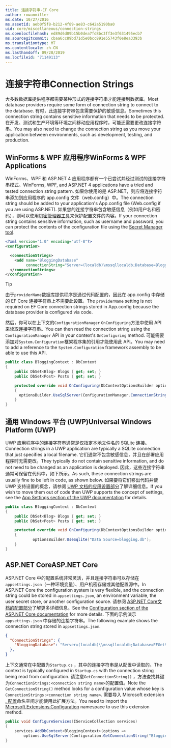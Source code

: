 ```yaml
---
title: 连接字符串-EF Core
author: rowanmiller
ms.date: 10/27/2016
ms.assetid: aeb0f5f8-b212-4f89-ae83-c642a5190ba0
uid: core/miscellaneous/connection-strings
ms.openlocfilehash: ed89d6d09b15b0dea7fd8bc3ff3e3f631495ecb7
ms.sourcegitcommit: cbaa6cc89bd71d5e0bcc891e55743f0e8ea3393b
ms.translationtype: MT
ms.contentlocale: zh-CN
ms.lasthandoff: 09/20/2019
ms.locfileid: "71149113"
---
```

# <a name="connection-strings"></a><span data-ttu-id="574b7-102">连接字符串</span><span class="sxs-lookup"><span data-stu-id="574b7-102">Connection Strings</span></span>

<span data-ttu-id="574b7-103">大多数数据库提供程序都需要某种形式的连接字符串才能连接到数据库。</span><span class="sxs-lookup"><span data-stu-id="574b7-103">Most database providers require some form of connection string to connect to the database.</span></span> <span data-ttu-id="574b7-104">有时，此连接字符串包含需要保护的敏感信息。</span><span class="sxs-lookup"><span data-stu-id="574b7-104">Sometimes this connection string contains sensitive information that needs to be protected.</span></span> <span data-ttu-id="574b7-105">在开发、测试和生产环境等环境之间移动应用程序时，可能还需要更改连接字符串。</span><span class="sxs-lookup"><span data-stu-id="574b7-105">You may also need to change the connection string as you move your application between environments, such as development, testing, and production.</span></span>

## <a name="winforms--wpf-applications"></a><span data-ttu-id="574b7-106">WinForms & WPF 应用程序</span><span class="sxs-lookup"><span data-stu-id="574b7-106">WinForms & WPF Applications</span></span>

<span data-ttu-id="574b7-107">WinForms、WPF 和 ASP.NET 4 应用程序都有一个已尝试并经过测试的连接字符串模式。</span><span class="sxs-lookup"><span data-stu-id="574b7-107">WinForms, WPF, and ASP.NET 4 applications have a tried and tested connection string pattern.</span></span> <span data-ttu-id="574b7-108">如果你使用的是 ASP.NET，则应将连接字符串添加到应用程序的 app.config 文件（web.config）中。</span><span class="sxs-lookup"><span data-stu-id="574b7-108">The connection string should be added to your application's App.config file (Web.config if you are using ASP.NET).</span></span> <span data-ttu-id="574b7-109">如果您的连接字符串包含敏感信息（例如用户名和密码），则可以使用[机密管理器工具](https://docs.microsoft.com/aspnet/core/security/app-secrets#secret-manager)来保护配置文件的内容。</span><span class="sxs-lookup"><span data-stu-id="574b7-109">If your connection string contains sensitive information, such as username and password, you can protect the contents of the configuration file using the [Secret Manager tool](https://docs.microsoft.com/aspnet/core/security/app-secrets#secret-manager).</span></span>

``` xml
<?xml version="1.0" encoding="utf-8"?>
<configuration>

  <connectionStrings>
    <add name="BloggingDatabase"
         connectionString="Server=(localdb)\mssqllocaldb;Database=Blogging;Trusted_Connection=True;" />
  </connectionStrings>
</configuration>
```

> [!TIP]  
> <span data-ttu-id="574b7-110">由于`providerName`数据库提供程序是通过代码配置的，因此在 app.config 中存储的 EF Core 连接字符串上不需要此设置。</span><span class="sxs-lookup"><span data-stu-id="574b7-110">The `providerName` setting is not required on EF Core connection strings stored in App.config because the database provider is configured via code.</span></span>

<span data-ttu-id="574b7-111">然后，你可以在上下文的`ConfigurationManager` `OnConfiguring`方法中使用 API 来读取连接字符串。</span><span class="sxs-lookup"><span data-stu-id="574b7-111">You can then read the connection string using the `ConfigurationManager` API in your context's `OnConfiguring` method.</span></span> <span data-ttu-id="574b7-112">可能需要添加对`System.Configuration`框架程序集的引用才能使用此 API。</span><span class="sxs-lookup"><span data-stu-id="574b7-112">You may need to add a reference to the `System.Configuration` framework assembly to be able to use this API.</span></span>

``` csharp
public class BloggingContext : DbContext
{
    public DbSet<Blog> Blogs { get; set; }
    public DbSet<Post> Posts { get; set; }

    protected override void OnConfiguring(DbContextOptionsBuilder optionsBuilder)
    {
      optionsBuilder.UseSqlServer(ConfigurationManager.ConnectionStrings["BloggingDatabase"].ConnectionString);
    }
}
```

## <a name="universal-windows-platform-uwp"></a><span data-ttu-id="574b7-113">通用 Windows 平台 (UWP)</span><span class="sxs-lookup"><span data-stu-id="574b7-113">Universal Windows Platform (UWP)</span></span>

<span data-ttu-id="574b7-114">UWP 应用程序中的连接字符串通常是仅指定本地文件名的 SQLite 连接。</span><span class="sxs-lookup"><span data-stu-id="574b7-114">Connection strings in a UWP application are typically a SQLite connection that just specifies a local filename.</span></span> <span data-ttu-id="574b7-115">它们通常不包含敏感信息，并且在部署应用程序时无需更改。</span><span class="sxs-lookup"><span data-stu-id="574b7-115">They typically do not contain sensitive information, and do not need to be changed as an application is deployed.</span></span> <span data-ttu-id="574b7-116">因此，这些连接字符串通常可保留在代码中，如下所示。</span><span class="sxs-lookup"><span data-stu-id="574b7-116">As such, these connection strings are usually fine to be left in code, as shown below.</span></span> <span data-ttu-id="574b7-117">如果要将它们移出代码并使 UWP 支持设置的概念，请参阅 [UWP 文档的应用设置部分](https://docs.microsoft.com/windows/uwp/app-settings/store-and-retrieve-app-data)了解详细信息。</span><span class="sxs-lookup"><span data-stu-id="574b7-117">If you wish to move them out of code then UWP supports the concept of settings, see the [App Settings section of the UWP documentation](https://docs.microsoft.com/windows/uwp/app-settings/store-and-retrieve-app-data) for details.</span></span>

``` csharp
public class BloggingContext : DbContext
{
    public DbSet<Blog> Blogs { get; set; }
    public DbSet<Post> Posts { get; set; }

    protected override void OnConfiguring(DbContextOptionsBuilder optionsBuilder)
    {
            optionsBuilder.UseSqlite("Data Source=blogging.db");
    }
}
```

## <a name="aspnet-core"></a><span data-ttu-id="574b7-118">ASP.NET Core</span><span class="sxs-lookup"><span data-stu-id="574b7-118">ASP.NET Core</span></span>

<span data-ttu-id="574b7-119">ASP.NET Core 中的配置系统非常灵活，并且连接字符串可以存储在 `appsettings.json`（一种环境变量）、用户机密存储或其他配置源中。</span><span class="sxs-lookup"><span data-stu-id="574b7-119">In ASP.NET Core the configuration system is very flexible, and the connection string could be stored in `appsettings.json`, an environment variable, the user secret store, or another configuration source.</span></span> <span data-ttu-id="574b7-120">请参阅 [ASP.NET Core文档的配置部分](https://docs.asp.net/en/latest/fundamentals/configuration.html)了解更多详细信息。</span><span class="sxs-lookup"><span data-stu-id="574b7-120">See the [Configuration section of the ASP.NET Core documentation](https://docs.asp.net/en/latest/fundamentals/configuration.html) for more details.</span></span> <span data-ttu-id="574b7-121">下面的示例演示 `appsettings.json` 中存储的连接字符串。</span><span class="sxs-lookup"><span data-stu-id="574b7-121">The following example shows the connection string stored in `appsettings.json`.</span></span>

``` json
{
  "ConnectionStrings": {
    "BloggingDatabase": "Server=(localdb)\\mssqllocaldb;Database=EFGetStarted.ConsoleApp.NewDb;Trusted_Connection=True;"
  },
}
```

<span data-ttu-id="574b7-122">上下文通常在中配置为`Startup.cs` ，其中的连接字符串是从配置中读取的。</span><span class="sxs-lookup"><span data-stu-id="574b7-122">The context is typically configured in `Startup.cs` with the connection string being read from configuration.</span></span> <span data-ttu-id="574b7-123">请注意`GetConnectionString()` ，方法查找其键为`ConnectionStrings:<connection string name>`的配置值。</span><span class="sxs-lookup"><span data-stu-id="574b7-123">Note the `GetConnectionString()` method looks for a configuration value whose key is `ConnectionStrings:<connection string name>`.</span></span> <span data-ttu-id="574b7-124">需要导入 Microsoft extension [. 配置](https://docs.microsoft.com/dotnet/api/microsoft.extensions.configuration)命名空间才能使用此扩展方法。</span><span class="sxs-lookup"><span data-stu-id="574b7-124">You need to import the [Microsoft.Extensions.Configuration](https://docs.microsoft.com/dotnet/api/microsoft.extensions.configuration) namespace to use this extension method.</span></span>

``` csharp
public void ConfigureServices(IServiceCollection services)
{
    services.AddDbContext<BloggingContext>(options =>
        options.UseSqlServer(Configuration.GetConnectionString("BloggingDatabase")));
}
```
